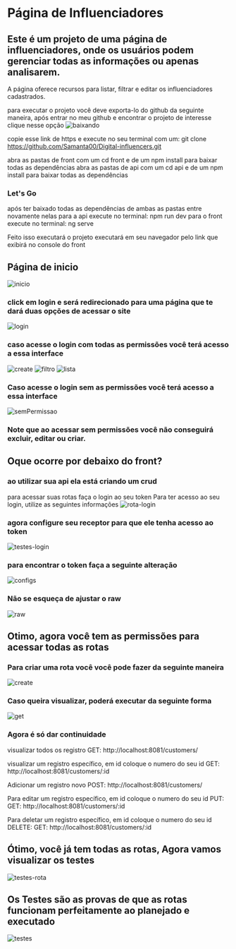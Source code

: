 # Página de Influenciadores
## Este é um projeto de uma página de influenciadores, onde os usuários podem gerenciar todas as informações ou apenas analisarem.

A página oferece recursos para listar, filtrar e editar os influenciadores cadastrados.

para executar o projeto você deve exporta-lo do github da seguinte maneira, após entrar no meu github e encontrar o projeto de interesse clique nesse opção
![baixando](https://github.com/Samanta00/Digital-influencers/assets/80990432/c8e8d296-bedf-4f82-ab8b-3aebab032bea)

copie esse link de https e execute no seu terminal com um:
git clone https://github.com/Samanta00/Digital-influencers.git

abra as pastas de front com um cd front e de um npm install para baixar todas as dependências
abra as pastas de api com um cd api e de um npm install para baixar todas as dependências

### Let's Go

após ter baixado todas as dependências de ambas as pastas entre novamente nelas
para a api execute no terminal: npm run dev
para o front execute no terminal: ng serve

Feito isso executará o projeto executará em seu navegador pelo link que exibirá no console do front
## Página de inicio
![inicio](https://github.com/Samanta00/Digital-influencers/assets/80990432/f04fd61b-685f-4f19-9662-bca8e3df5b39)
 
### click em login e será redirecionado para uma página que te dará duas opções de acessar o site
![login](https://github.com/Samanta00/Digital-influencers/assets/80990432/97a5e1f7-729d-40f2-9e5f-6581500e8b81)

### caso acesse o login com todas as permissões você terá acesso a essa interface 
![create](https://github.com/Samanta00/Digital-influencers/assets/80990432/b6663472-a533-4832-9bc5-99128f0eae6e)
![filtro](https://github.com/Samanta00/Digital-influencers/assets/80990432/8b84955d-b774-4c87-9c37-8385c291c85c)
![lista](https://github.com/Samanta00/Digital-influencers/assets/80990432/b18afcd9-dc98-40c0-a9b3-783e04a0e00c)

### Caso acesse o login sem as permissões você terá acesso a essa interface
![semPermissao](https://github.com/Samanta00/Digital-influencers/assets/80990432/1b89f199-2cca-4bbf-9548-7633a878e7a6)

### Note que ao acessar sem permissões você não conseguirá excluir, editar ou criar.

## Oque ocorre por debaixo do front?

### ao utilizar sua api ela está criando um crud
para acessar suas rotas faça o login ao seu token
Para ter acesso ao seu login, utilize as seguintes informações
![rota-login](https://github.com/Samanta00/Digital-influencers/assets/80990432/0081773b-d745-448d-a014-9d9423d8c907)

### agora configure seu receptor para que ele tenha acesso ao token
![testes-login](https://github.com/Samanta00/Digital-influencers/assets/80990432/b5a2a7bc-d349-4995-9295-b36690486cb6)

### para encontrar o token faça a seguinte alteração
![configs](https://github.com/Samanta00/Digital-influencers/assets/80990432/3229b8c3-c43b-4532-b2c9-7b5834163337)

### Não se esqueça de ajustar o raw
![raw](https://github.com/Samanta00/Digital-influencers/assets/80990432/70aa49a5-e91f-4e65-9f81-38fca66364a7)


 ## Otimo, agora você tem as permissões para acessar todas as rotas
### Para criar uma rota você você pode fazer da seguinte maneira
![create](https://github.com/Samanta00/Digital-influencers/assets/80990432/c3e45ba3-9538-4a96-8e5c-ad54ac542d54)
### Caso queira visualizar, poderá executar da seguinte forma
![get](https://github.com/Samanta00/Digital-influencers/assets/80990432/5f8f721b-dcf2-4846-bd75-c83db0e09ce4)
 
### Agora é só dar continuidade
visualizar todos os registro
GET: http://localhost:8081/customers/

visualizar um registro específico, em id coloque o numero do seu id 
GET: http://localhost:8081/customers/:id


Adicionar um registro novo
POST: http://localhost:8081/customers/

Para editar um registro específico, em id coloque o numero do seu id
PUT: GET: http://localhost:8081/customers/:id

Para deletar um registro específico, em id coloque o numero do seu id
DELETE: GET: http://localhost:8081/customers/:id

 ## Ótimo, você já tem todas as rotas, Agora vamos visualizar os testes
![testes-rota](https://github.com/Samanta00/Digital-influencers/assets/80990432/551221a9-9f2d-4911-bcc5-da26c9faf83a)

## Os Testes são as provas de que as rotas funcionam perfeitamente ao planejado e executado
![testes](https://github.com/Samanta00/Digital-influencers/assets/80990432/0d1b3898-f42a-431a-9ec6-fd258b398da8)


